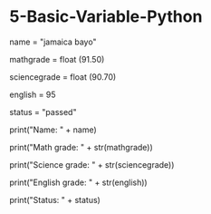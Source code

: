 # 5-Basic-Variable-Python

name = "jamaica bayo"

mathgrade = float (91.50)

sciencegrade = float (90.70)

english = 95

status = "passed"

print("Name: " + name)

print("Math grade: " + str(mathgrade))

print("Science grade: " + str(sciencegrade))

print("English grade: " + str(english))

print("Status: " + status)
